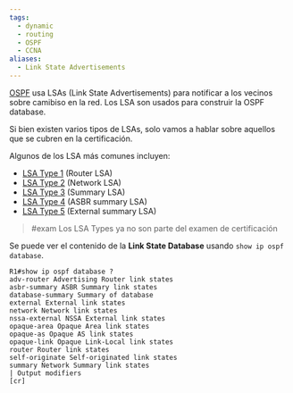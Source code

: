 ```yaml
---
tags:
  - dynamic
  - routing
  - OSPF
  - CCNA
aliases:
  - Link State Advertisements
---
```


[OSPF](OSPF.md) usa LSAs (Link State Advertisements) para notificar a los vecinos sobre camibiso en la red. Los LSA son usados para construir la OSPF database. 

Si bien existen varios tipos de LSAs, solo vamos a hablar sobre aquellos que se cubren en la certificación. 

Algunos de los LSA más comunes incluyen:
- [LSA Type 1](LSA%20Type%201.md) (Router LSA)
- [LSA Type 2](LSA%20Type%202.md) (Network LSA)
- [LSA Type 3](LSA%20Type%203.md) (Summary LSA)
- [LSA Type 4](LSA%20Type%204.md) (ASBR summary LSA)
- [LSA Type 5](LSA%20Type%205.md) (External summary LSA)

> #exam Los LSA Types ya no son parte del examen de certificación 

Se puede ver el contenido de la **Link State Database** usando `show ip ospf database`. 

``` 
R1#show ip ospf database ?
adv-router Advertising Router link states
asbr-summary ASBR Summary link states
database-summary Summary of database
external External link states
network Network link states
nssa-external NSSA External link states
opaque-area Opaque Area link states
opaque-as Opaque AS link states
opaque-link Opaque Link-Local link states
router Router link states
self-originate Self-originated link states
summary Network Summary link states
| Output modifiers
[cr]
```

